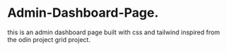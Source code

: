 # Admin-Dashboard-Page.

this is an admin dashboard page built with css and tailwind inspired from the odin project grid project.
